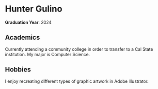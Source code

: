 # Hunter Gulino
**Graduation Year**: 2024

## Academics 
Currently attending a community college in order to transfer to a Cal State institution. My major is Computer Science.

## Hobbies
I enjoy recreating different types of graphic artwork in Adobe Illustrator.

